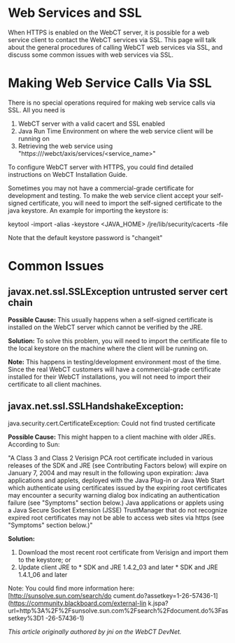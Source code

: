 # Web Services and SSL
When HTTPS is enabled on the WebCT server, it is possible for a web service
client to contact the WebCT services via SSL. This page will talk about the
general procedures of calling WebCT web services via SSL, and discuss some
common issues with web services via SSL.

# Making Web Service Calls Via SSL

There is no special operations required for making web service calls via SSL.
All you need is

  1. WebCT server with a valid cacert and SSL enabled
  2. Java Run Time Environment on where the web service client will be running on
  3. Retrieving the web service using "http*s*://<server>/webct/axis/services/<service_name>"

To configure WebCT server with HTTPS, you could find detailed instructions on
WebCT Installation Guide.

Sometimes you may not have a commercial-grade certificate for development and
testing. To make the web service client accept your self-signed certificate,
you will need to import the self-signed certificate to the java keystore. An
example for importing the keystore is:

keytool \-import \-alias <alias> -keystore <JAVA_HOME>
/jre/lib/security/cacerts -file <the cert file>

Note that the default keystore password is "changeit"

# Common Issues

## javax.net.ssl.SSLException untrusted server cert chain

**Possible Cause:** This usually happens when a self-signed certificate is installed on the WebCT server which cannot be verified by the JRE.

**Solution:** To solve this problem, you will need to import the certificate file to the local keystore on the machine where the client will be running on.

**Note:** This happens in testing/development environment most of the time. Since the real WebCT customers will have a commercial-grade certificate installed for their WebCT installations, you will not need to import their certificate to all client machines.

## javax.net.ssl.SSLHandshakeException:
java.security.cert.CertificateException: Could not find trusted certificate

**Possible Cause:** This might happen to a client machine with older JREs. According to Sun:

"A Class 3 and Class 2 Verisign PCA root certificate included in various
releases of the SDK and JRE (see Contributing Factors below) will expire on
January 7, 2004 and may result in the following upon expiration: Java
applications and applets, deployed with the Java Plug-in or Java Web Start
which authenticate using certificates issued by the expiring root certificates
may encounter a security warning dialog box indicating an authentication
failure (see "Symptoms" section below.) Java applications or applets using a
Java Secure Socket Extension (JSSE) TrustManager that do not recognize expired
root certificates may not be able to access web sites via https (see
"Symptoms" section below.)"

**Solution:**

  1. Download the most recent root certificate from Verisign and import them to the keystore; or
  2. Update client JRE to
    * SDK and JRE 1.4.2_03 and later
    * SDK and JRE 1.4.1_06 and later

Note: You could find more information here: [http://sunsolve.sun.com/search/do
cument.do?assetkey=1-26-57436-1](https://community.blackboard.com/external-lin
k.jspa?url=http%3A%2F%2Fsunsolve.sun.com%2Fsearch%2Fdocument.do%3Fassetkey%3D1
-26-57436-1)

_This article originally authored by jni on the WebCT DevNet._

